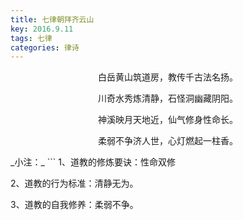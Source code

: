 ```yaml
---
title: 七律朝拜齐云山
key: 2016.9.11
tags: 七律
categories: 律诗
---
```


<p align="center">白岳黄山筑道房，教传千古法名扬。
</p>
<p align="center">川奇水秀炼清静，石怪洞幽藏阴阳。
</p>
<p align="center">神溪映月天地近，仙气修身性命长。
</p>
<p align="center">柔弱不争济人世，心灯燃起一柱香。
</p>
_小注：_
```
1、道教的修炼要诀：性命双修

2、道教的行为标准：清静无为。

3、道教的自我修养：柔弱不争。

```